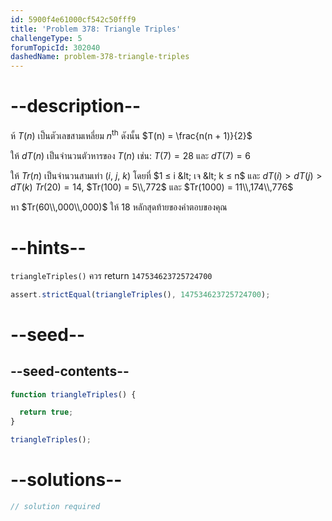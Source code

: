 ```yaml
---
id: 5900f4e61000cf542c50fff9
title: 'Problem 378: Triangle Triples'
challengeType: 5
forumTopicId: 302040
dashedName: problem-378-triangle-triples
---
```


# --description--

ห้ $T(n)$ เป็นตัวเลขสามเหลี่ยม $n^{\text{th}}$ ดังนั้น $T(n) = \frac{n(n + 1)}{2}$

ให้ $dT(n)$ เป็นจำนวนตัวหารของ $T(n)$ เช่น: $T(7) = 28$ และ $dT(7) = 6$

ให้ $Tr(n)$ เป็นจำนวนสามเท่า ($i$, $j$, $k$) โดยที่ $1 ≤ i &lt; เจ &lt; k ≤ n$ และ $dT(i) > dT(j) > dT(k)$ $Tr(20) = 14$, $Tr(100) = 5\\,772$ และ $Tr(1000) = 11\\,174\\,776$

หา $Tr(60\\,000\\,000)$ ให้ 18 หลักสุดท้ายของคำตอบของคุณ

# --hints--

`triangleTriples()` ควร return `147534623725724700`

```js
assert.strictEqual(triangleTriples(), 147534623725724700);
```

# --seed--

## --seed-contents--

```js
function triangleTriples() {

  return true;
}

triangleTriples();
```

# --solutions--

```js
// solution required
```
